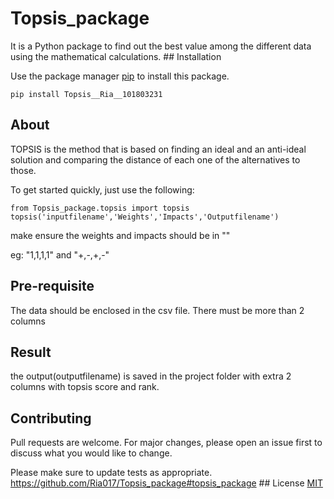 Topsis\_package
============

It is a Python package to find out the best value among the different
data using the mathematical calculations. \#\# Installation

Use the package manager [pip](https://pip.pypa.io/en/stable/) to install
this package.

``` {.bash}
pip install Topsis__Ria__101803231
```

About
-----

TOPSIS is the method that is based on finding an ideal and an anti-ideal
solution and comparing the distance of each one of the alternatives to
those.

To get started quickly, just use the following:

``` {.bash}
from Topsis_package.topsis import topsis
topsis('inputfilename','Weights','Impacts','Outputfilename')
```

make ensure the weights and impacts should be in ""

eg: "1,1,1,1" and "+,-,+,-"

Pre-requisite
-------------

The data should be enclosed in the csv file. There must be more than 2
columns

Result
------

the output(outputfilename) is saved in the project folder with extra 2
columns with topsis score and rank.

Contributing
------------

Pull requests are welcome. For major changes, please open an issue first
to discuss what you would like to change.

Please make sure to update tests as appropriate.
https://github.com/Ria017/Topsis_package#topsis_package \#\# License
[MIT](https://choosealicense.com/licenses/mit/)
